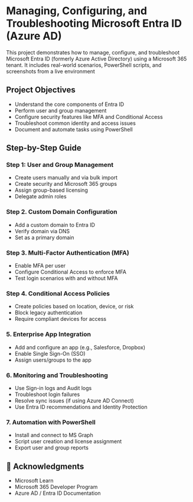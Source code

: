 # Managing, Configuring, and Troubleshooting Microsoft Entra ID (Azure AD)

This project demonstrates how to manage, configure, and troubleshoot Microsoft Entra ID (formerly Azure Active Directory) using a Microsoft 365 tenant. It includes real-world scenarios, PowerShell scripts, and screenshots from a live environment

## Project Objectives

- Understand the core components of Entra ID
- Perform user and group management
- Configure security features like MFA and Conditional Access
- Troubleshoot common identity and access issues
- Document and automate tasks using PowerShell

## Step-by-Step Guide

### Step 1: **User and Group Management**

- Create users manually and via bulk import
- Create security and Microsoft 365 groups
- Assign group-based licensing
- Delegate admin roles


### Step 2. **Custom Domain Configuration**
- Add a custom domain to Entra ID
- Verify domain via DNS
- Set as a primary domain


### Step 3. **Multi-Factor Authentication (MFA)**
- Enable MFA per user
- Configure Conditional Access to enforce MFA
- Test login scenarios with and without MFA

### Step 4. **Conditional Access Policies**
- Create policies based on location, device, or risk
- Block legacy authentication
- Require compliant devices for access

### 5. **Enterprise App Integration**
- Add and configure an app (e.g., Salesforce, Dropbox)
- Enable Single Sign-On (SSO)
- Assign users/groups to the app

### 6. **Monitoring and Troubleshooting**
- Use Sign-in logs and Audit logs
- Troubleshoot login failures
- Resolve sync issues (if using Azure AD Connect)
- Use Entra ID recommendations and Identity Protection

### 7. **Automation with PowerShell**
- Install and connect to MS Graph
- Script user creation and license assignment
- Export user and group reports


## 🙌 Acknowledgments

- Microsoft Learn
- Microsoft 365 Developer Program
- Azure AD / Entra ID Documentation

